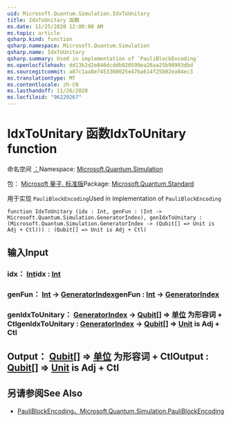 ```yaml
---
uid: Microsoft.Quantum.Simulation.IdxToUnitary
title: IdxToUnitary 函数
ms.date: 11/25/2020 12:00:00 AM
ms.topic: article
qsharp.kind: function
qsharp.namespace: Microsoft.Quantum.Simulation
qsharp.name: IdxToUnitary
qsharp.summary: Used in implementation of `PauliBlockEncoding`
ms.openlocfilehash: dd13b2d2e846dcddb820599ea26aa25b90903dbd
ms.sourcegitcommit: a87c1aa8e7453360025e47ba614f25b02ea84ec3
ms.translationtype: MT
ms.contentlocale: zh-CN
ms.lasthandoff: 11/26/2020
ms.locfileid: "96229267"
---
```

# <a name="idxtounitary-function"></a><span data-ttu-id="352c5-102">IdxToUnitary 函数</span><span class="sxs-lookup"><span data-stu-id="352c5-102">IdxToUnitary function</span></span>

<span data-ttu-id="352c5-103">命名空间 [：](xref:Microsoft.Quantum.Simulation)</span><span class="sxs-lookup"><span data-stu-id="352c5-103">Namespace: [Microsoft.Quantum.Simulation](xref:Microsoft.Quantum.Simulation)</span></span>

<span data-ttu-id="352c5-104">包： [Microsoft 量子. 标准版](https://nuget.org/packages/Microsoft.Quantum.Standard)</span><span class="sxs-lookup"><span data-stu-id="352c5-104">Package: [Microsoft.Quantum.Standard](https://nuget.org/packages/Microsoft.Quantum.Standard)</span></span>


<span data-ttu-id="352c5-105">用于实现 `PauliBlockEncoding`</span><span class="sxs-lookup"><span data-stu-id="352c5-105">Used in implementation of `PauliBlockEncoding`</span></span>

```qsharp
function IdxToUnitary (idx : Int, genFun : (Int -> Microsoft.Quantum.Simulation.GeneratorIndex), genIdxToUnitary : (Microsoft.Quantum.Simulation.GeneratorIndex -> (Qubit[] => Unit is Adj + Ctl))) : (Qubit[] => Unit is Adj + Ctl)
```


## <a name="input"></a><span data-ttu-id="352c5-106">输入</span><span class="sxs-lookup"><span data-stu-id="352c5-106">Input</span></span>

### <a name="idx--int"></a><span data-ttu-id="352c5-107">idx： [Int](xref:microsoft.quantum.lang-ref.int)</span><span class="sxs-lookup"><span data-stu-id="352c5-107">idx : [Int](xref:microsoft.quantum.lang-ref.int)</span></span>




### <a name="genfun--int---generatorindex"></a><span data-ttu-id="352c5-108">genFun： [Int](xref:microsoft.quantum.lang-ref.int) -> [GeneratorIndex](xref:Microsoft.Quantum.Simulation.GeneratorIndex)</span><span class="sxs-lookup"><span data-stu-id="352c5-108">genFun : [Int](xref:microsoft.quantum.lang-ref.int) -> [GeneratorIndex](xref:Microsoft.Quantum.Simulation.GeneratorIndex)</span></span>




### <a name="genidxtounitary--generatorindex---qubit--unit--is-adj--ctl"></a><span data-ttu-id="352c5-109">genIdxToUnitary： [GeneratorIndex](xref:Microsoft.Quantum.Simulation.GeneratorIndex) -> [Qubit](xref:microsoft.quantum.lang-ref.qubit)[] => [单位](xref:microsoft.quantum.lang-ref.unit)  为形容词 + Ctl</span><span class="sxs-lookup"><span data-stu-id="352c5-109">genIdxToUnitary : [GeneratorIndex](xref:Microsoft.Quantum.Simulation.GeneratorIndex) -> [Qubit](xref:microsoft.quantum.lang-ref.qubit)[] => [Unit](xref:microsoft.quantum.lang-ref.unit)  is Adj + Ctl</span></span>





## <a name="output--qubit--unit--is-adj--ctl"></a><span data-ttu-id="352c5-110">Output： [Qubit](xref:microsoft.quantum.lang-ref.qubit)[] => [单位](xref:microsoft.quantum.lang-ref.unit)  为形容词 + Ctl</span><span class="sxs-lookup"><span data-stu-id="352c5-110">Output : [Qubit](xref:microsoft.quantum.lang-ref.qubit)[] => [Unit](xref:microsoft.quantum.lang-ref.unit)  is Adj + Ctl</span></span>



## <a name="see-also"></a><span data-ttu-id="352c5-111">另请参阅</span><span class="sxs-lookup"><span data-stu-id="352c5-111">See Also</span></span>

- [<span data-ttu-id="352c5-112">PauliBlockEncoding。</span><span class="sxs-lookup"><span data-stu-id="352c5-112">Microsoft.Quantum.Simulation.PauliBlockEncoding</span></span>](xref:Microsoft.Quantum.Simulation.PauliBlockEncoding)